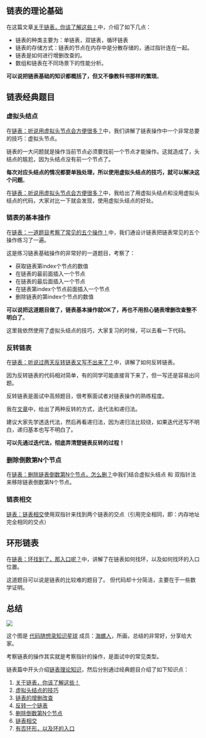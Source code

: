 
## 链表的理论基础

在这篇文章[关于链表，你该了解这些！](https://programmercarl.com/链表理论基础.html)中，介绍了如下几点：

* 链表的种类主要为：单链表，双链表，循环链表
* 链表的存储方式：链表的节点在内存中是分散存储的，通过指针连在一起。
* 链表是如何进行增删改查的。
* 数组和链表在不同场景下的性能分析。

**可以说把链表基础的知识都概括了，但又不像教科书那样的繁琐**。

## 链表经典题目

### 虚拟头结点

在[链表：听说用虚拟头节点会方便很多？](https://programmercarl.com/0203.移除链表元素.html)中，我们讲解了链表操作中一个非常总要的技巧：虚拟头节点。

链表的一大问题就是操作当前节点必须要找前一个节点才能操作。这就造成了，头结点的尴尬，因为头结点没有前一个节点了。

**每次对应头结点的情况都要单独处理，所以使用虚拟头结点的技巧，就可以解决这个问题**。

在[链表：听说用虚拟头节点会方便很多？](https://programmercarl.com/0203.移除链表元素.html)中，我给出了用虚拟头结点和没用虚拟头结点的代码，大家对比一下就会发现，使用虚拟头结点的好处。

### 链表的基本操作

在[链表：一道题目考察了常见的五个操作！](https://programmercarl.com/0707.设计链表.html)中，我们通设计链表把链表常见的五个操作练习了一遍。

这是练习链表基础操作的非常好的一道题目，考察了：

* 获取链表第index个节点的数值
* 在链表的最前面插入一个节点
* 在链表的最后面插入一个节点
* 在链表第index个节点前面插入一个节点
* 删除链表的第index个节点的数值

**可以说把这道题目做了，链表基本操作就OK了，再也不用担心链表增删改查整不明白了**。

这里我依然使用了虚拟头结点的技巧，大家复习的时候，可以去看一下代码。

### 反转链表

在[链表：听说过两天反转链表又写不出来了？](https://programmercarl.com/0206.翻转链表.html)中，讲解了如何反转链表。

因为反转链表的代码相对简单，有的同学可能直接背下来了，但一写还是容易出问题。

反转链表是面试中高频题目，很考察面试者对链表操作的熟练程度。

我在[文章](https://programmercarl.com/0206.翻转链表.html)中，给出了两种反转的方式，迭代法和递归法。

建议大家先学透迭代法，然后再看递归法，因为递归法比较绕，如果迭代还写不明白，递归基本也写不明白了。

**可以先通过迭代法，彻底弄清楚链表反转的过程！**

### 删除倒数第N个节点

在[链表：删除链表倒数第N个节点，怎么删？](https://programmercarl.com/0019.删除链表的倒数第N个节点.html)中我们结合虚拟头结点 和 双指针法来移除链表倒数第N个节点。


### 链表相交

[链表：链表相交](https://programmercarl.com/面试题02.07.链表相交.html)使用双指针来找到两个链表的交点（引用完全相同，即：内存地址完全相同的交点）

## 环形链表

在[链表：环找到了，那入口呢？](https://programmercarl.com/0142.环形链表II.html)中，讲解了在链表如何找环，以及如何找环的入口位置。

这道题目可以说是链表的比较难的题目了。 但代码却十分简洁，主要在于一些数学证明。

## 总结

![](https://code-thinking-1253855093.file.myqcloud.com/pics/链表总结.png)

这个图是 [代码随想录知识星球](https://programmercarl.com/other/kstar.html) 成员：[海螺人](https://wx.zsxq.com/dweb2/index/footprint/844412858822412)，所画，总结的非常好，分享给大家。

考察链表的操作其实就是考察指针的操作，是面试中的常见类型。

链表篇中开头介绍[链表理论知识](https://programmercarl.com/0203.移除链表元素.html)，然后分别通过经典题目介绍了如下知识点：

1. [关于链表，你该了解这些！](https://programmercarl.com/链表理论基础.html)
2. [虚拟头结点的技巧](https://programmercarl.com/0203.移除链表元素.html)
3. [链表的增删改查](https://programmercarl.com/0707.设计链表.html)
4. [反转一个链表](https://programmercarl.com/0206.翻转链表.html)
5. [删除倒数第N个节点](https://programmercarl.com/0019.删除链表的倒数第N个节点.html)
6. [链表相交](https://programmercarl.com/面试题02.07.链表相交.html)
7. [有否环形，以及环的入口](https://programmercarl.com/0142.环形链表II.html)

